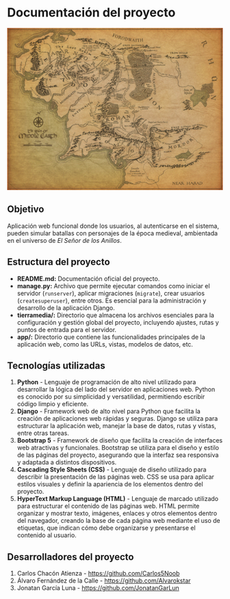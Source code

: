 # Documentación del proyecto

![](app/static/resources/tierramedia.webp)

## Objetivo

Aplicación web funcional donde los usuarios, al autenticarse en el sistema, pueden simular batallas con personajes de la época medieval, ambientada en el universo de *El Señor de los Anillos*.

## Estructura del proyecto

- **README.md:** Documentación oficial del proyecto.
- **manage.py:** Archivo que permite ejecutar comandos como iniciar el servidor (`runserver`), aplicar migraciones (`migrate`), crear usuarios (`createsuperuser`), entre otros. Es esencial para la administración y desarrollo de la aplicación Django.
- **tierramedia/:** Directorio que almacena los archivos esenciales para la configuración y gestión global del proyecto, incluyendo ajustes, rutas y puntos de entrada para el servidor.
- **app/:** Directorio que contiene las funcionalidades principales de la aplicación web, como las URLs, vistas, modelos de datos, etc.

## Tecnologías utilizadas

1. **Python** - Lenguaje de programación de alto nivel utilizado para desarrollar la lógica del lado del servidor en aplicaciones web. Python es conocido por su simplicidad y versatilidad, permitiendo escribir código limpio y eficiente.
2. **Django** - Framework web de alto nivel para Python que facilita la creación de aplicaciones web rápidas y seguras. Django se utiliza para estructurar la aplicación web, manejar la base de datos, rutas y vistas, entre otras tareas.
3. **Bootstrap 5** - Framework de diseño que facilita la creación de interfaces web atractivas y funcionales. Bootstrap se utiliza para el diseño y estilo de las páginas del proyecto, asegurando que la interfaz sea responsiva y adaptada a distintos dispositivos.
4. **Cascading Style Sheets (CSS)** - Lenguaje de diseño utilizado para describir la presentación de las páginas web. CSS se usa para aplicar estilos visuales y definir la apariencia de los elementos dentro del proyecto.
5. **HyperText Markup Language (HTML)** - Lenguaje de marcado utilizado para estructurar el contenido de las páginas web. HTML permite organizar y mostrar texto, imágenes, enlaces y otros elementos dentro del navegador, creando la base de cada página web mediante el uso de etiquetas, que indican cómo debe organizarse y presentarse el contenido al usuario.

## Desarrolladores del proyecto
1. Carlos Chacón Atienza - https://github.com/Carlos5Noob
2. Álvaro Fernández de la Calle - https://github.com/Alvarokstar
3. Jonatan García Luna - https://github.com/JonatanGarLun

